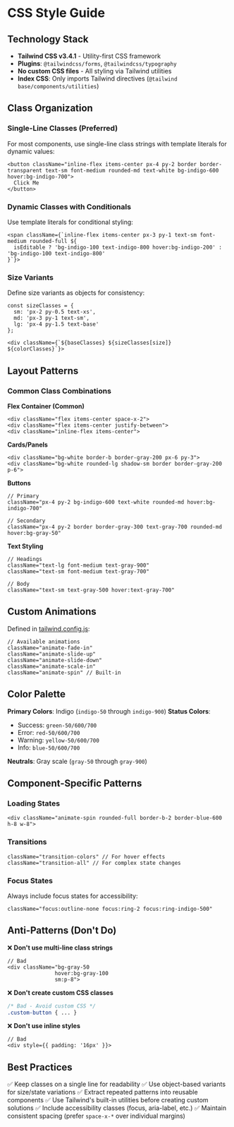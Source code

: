 # CSS Style Guide

## Technology Stack

- **Tailwind CSS v3.4.1** - Utility-first CSS framework
- **Plugins**: `@tailwindcss/forms`, `@tailwindcss/typography`
- **No custom CSS files** - All styling via Tailwind utilities
- **Index CSS**: Only imports Tailwind directives (`@tailwind base/components/utilities`)

## Class Organization

### Single-Line Classes (Preferred)
For most components, use single-line class strings with template literals for dynamic values:

```tsx
<button className="inline-flex items-center px-4 py-2 border border-transparent text-sm font-medium rounded-md text-white bg-indigo-600 hover:bg-indigo-700">
  Click Me
</button>
```

### Dynamic Classes with Conditionals
Use template literals for conditional styling:

```tsx
<span className={`inline-flex items-center px-3 py-1 text-sm font-medium rounded-full ${
  isEditable ? 'bg-indigo-100 text-indigo-800 hover:bg-indigo-200' : 'bg-indigo-100 text-indigo-800'
}`}>
```

### Size Variants
Define size variants as objects for consistency:

```tsx
const sizeClasses = {
  sm: 'px-2 py-0.5 text-xs',
  md: 'px-3 py-1 text-sm',
  lg: 'px-4 py-1.5 text-base'
};

<div className={`${baseClasses} ${sizeClasses[size]} ${colorClasses}`}>
```

## Layout Patterns

### Common Class Combinations

**Flex Container (Common)**
```tsx
<div className="flex items-center space-x-2">
<div className="flex items-center justify-between">
<div className="inline-flex items-center">
```

**Cards/Panels**
```tsx
<div className="bg-white border-b border-gray-200 px-6 py-3">
<div className="bg-white rounded-lg shadow-sm border border-gray-200 p-6">
```

**Buttons**
```tsx
// Primary
className="px-4 py-2 bg-indigo-600 text-white rounded-md hover:bg-indigo-700"

// Secondary
className="px-4 py-2 border border-gray-300 text-gray-700 rounded-md hover:bg-gray-50"
```

**Text Styling**
```tsx
// Headings
className="text-lg font-medium text-gray-900"
className="text-sm font-medium text-gray-700"

// Body
className="text-sm text-gray-500 hover:text-gray-700"
```

## Custom Animations

Defined in [tailwind.config.js](../../frontend/tailwind.config.js):

```tsx
// Available animations
className="animate-fade-in"
className="animate-slide-up"
className="animate-slide-down"
className="animate-scale-in"
className="animate-spin" // Built-in
```

## Color Palette

**Primary Colors**: Indigo (`indigo-50` through `indigo-900`)
**Status Colors**:
- Success: `green-50/600/700`
- Error: `red-50/600/700`
- Warning: `yellow-50/600/700`
- Info: `blue-50/600/700`

**Neutrals**: Gray scale (`gray-50` through `gray-900`)

## Component-Specific Patterns

### Loading States
```tsx
<div className="animate-spin rounded-full border-b-2 border-blue-600 h-8 w-8">
```

### Transitions
```tsx
className="transition-colors" // For hover effects
className="transition-all" // For complex state changes
```

### Focus States
Always include focus states for accessibility:
```tsx
className="focus:outline-none focus:ring-2 focus:ring-indigo-500"
```

## Anti-Patterns (Don't Do)

❌ **Don't use multi-line class strings**
```tsx
// Bad
<div className="bg-gray-50
               hover:bg-gray-100
               sm:p-8">
```

❌ **Don't create custom CSS classes**
```css
/* Bad - Avoid custom CSS */
.custom-button { ... }
```

❌ **Don't use inline styles**
```tsx
// Bad
<div style={{ padding: '16px' }}>
```

## Best Practices

✅ Keep classes on a single line for readability
✅ Use object-based variants for size/state variations
✅ Extract repeated patterns into reusable components
✅ Use Tailwind's built-in utilities before creating custom solutions
✅ Include accessibility classes (focus, aria-label, etc.)
✅ Maintain consistent spacing (prefer `space-x-*` over individual margins)

